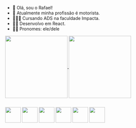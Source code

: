 - 👋 Olá, sou o Rafael!
- 🚗 Atualmente minha profissão é motorista.
- 👨🏻‍🎓 Cursando ADS na faculdade Impacta.
- 👨‍💻  Desenvolvo em React.
- 🧔🏻 Pronomes: ele/dele
  
 

<a href="https://github.com/anuraghazra/github-readme-stats">
  <img height=200 align="center" src="https://github-readme-stats.vercel.app/api?username=Rafael-Cabral-Kfouri&theme=great-gatsby&show_icons=true" />
</a>
<a href="https://github.com/anuraghazra/convoychat">
  <img height=200 align="center" src="https://github-readme-stats.vercel.app/api/top-langs?username=Rafael-Cabral-Kfouri&layout=donut&theme=great-gatsby" />
</a>

##
<div> 
  <img height=50 width50 src="https://cdn.jsdelivr.net/gh/devicons/devicon@latest/icons/javascript/javascript-original.svg" />
  <img height=50 width50 src="https://cdn.jsdelivr.net/gh/devicons/devicon@latest/icons/html5/html5-original-wordmark.svg" />
  <img height=50 width50 src="https://cdn.jsdelivr.net/gh/devicons/devicon@latest/icons/css3/css3-original-wordmark.svg" />
  <img height=50 width50 src="https://cdn.jsdelivr.net/gh/devicons/devicon@latest/icons/github/github-original-wordmark.svg" />
  <img height=50 width50 src="https://cdn.jsdelivr.net/gh/devicons/devicon@latest/icons/git/git-original-wordmark.svg" />        
  <img height=50 width50 src="https://cdn.jsdelivr.net/gh/devicons/devicon@latest/icons/vscode/vscode-original-wordmark.svg" />    
</div>

##



            
          




